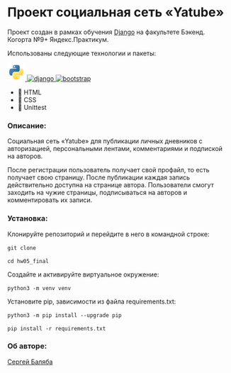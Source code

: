 # Проект социальная сеть «Yatube»

Проект создан в рамках обучения <a href="https://www.djangoproject.com/" target="_blank" rel="noreferrer">Django</a> на факультете Бэкенд. Когорта №9+ Яндекс.Практикум.

Использованы следующие технологии и пакеты:
<p align="left"> 
<a href="https://www.python.org" target="_blank" rel="noreferrer"> <img src="https://raw.githubusercontent.com/devicons/devicon/master/icons/python/python-original.svg" alt="python" width="40" height="40"> </a>
<a href="https://www.djangoproject.com/" target="_blank" rel="noreferrer"> <img src="https://cdn.worldvectorlogo.com/logos/django.svg" alt="django" width="40" height="40"/>
<a href="https://getbootstrap.com/" target="_blank" rel="noreferrer"><img src="https://getbootstrap.com/docs/5.3/assets/brand/bootstrap-logo-shadow.png" alt="bootstrap" width="40" height="40"> </a>
</p>

- 🔭 HTML
- 🔭 CSS
- 🔭 Unittest

<h3 align="left">Описание:</h3>

Социальная сеть «Yatube» для публикации личных дневников с авторизацией, персональными лентами, комментариями и подпиской на авторов.

После регистрации пользователь получает свой профайл, то есть получает свою страницу.
После публикации каждая запись действительно доступна на странице автора.
Пользователи смогут заходить на чужие страницы, подписываться на авторов и комментировать их записи.

<h3 align="left">Установка:</h3>

Клонируйте репозиторий и перейдите в него в командной строке:

```
git clone 
```

```
cd hw05_final
```

Cоздайте и активируйте виртуальное окружение:

```
python3 -m venv venv
```

Установите pip, зависимости из файла requirements.txt:

```
python3 -m pip install --upgrade pip
```

```
pip install -r requirements.txt
```

<h3 align="left">Об авторе:</h3>
<a href="https://github.com/erges699" target="_blank">Сергей Баляба</a>
